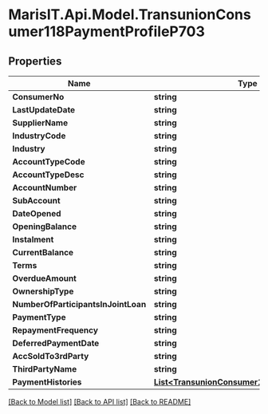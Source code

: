 
# MarisIT.Api.Model.TransunionConsumer118PaymentProfileP703

## Properties

Name | Type | Description | Notes
------------ | ------------- | ------------- | -------------
**ConsumerNo** | **string** |  | [optional] 
**LastUpdateDate** | **string** |  | [optional] 
**SupplierName** | **string** |  | [optional] 
**IndustryCode** | **string** |  | [optional] 
**Industry** | **string** |  | [optional] 
**AccountTypeCode** | **string** |  | [optional] 
**AccountTypeDesc** | **string** |  | [optional] 
**AccountNumber** | **string** |  | [optional] 
**SubAccount** | **string** |  | [optional] 
**DateOpened** | **string** |  | [optional] 
**OpeningBalance** | **string** |  | [optional] 
**Instalment** | **string** |  | [optional] 
**CurrentBalance** | **string** |  | [optional] 
**Terms** | **string** |  | [optional] 
**OverdueAmount** | **string** |  | [optional] 
**OwnershipType** | **string** |  | [optional] 
**NumberOfParticipantsInJointLoan** | **string** |  | [optional] 
**PaymentType** | **string** |  | [optional] 
**RepaymentFrequency** | **string** |  | [optional] 
**DeferredPaymentDate** | **string** |  | [optional] 
**AccSoldTo3rdParty** | **string** |  | [optional] 
**ThirdPartyName** | **string** |  | [optional] 
**PaymentHistories** | [**List&lt;TransunionConsumer118PaymentHistory&gt;**](TransunionConsumer118PaymentHistory.md) |  | [optional] 

[[Back to Model list]](../README.md#documentation-for-models)
[[Back to API list]](../README.md#documentation-for-api-endpoints)
[[Back to README]](../README.md)

